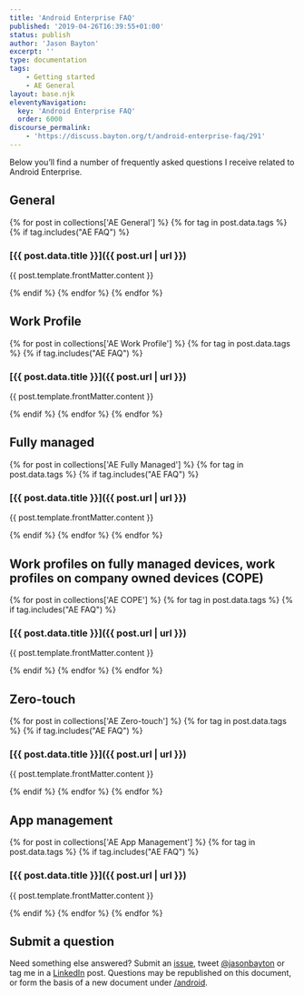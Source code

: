 ```yaml
---
title: 'Android Enterprise FAQ'
published: '2019-04-26T16:39:55+01:00'
status: publish
author: 'Jason Bayton'
excerpt: ''
type: documentation
tags: 
    - Getting started
    - AE General
layout: base.njk
eleventyNavigation:
  key: 'Android Enterprise FAQ'
  order: 6000
discourse_permalink:
    - 'https://discuss.bayton.org/t/android-enterprise-faq/291'
---
```

Below you’ll find a number of frequently asked questions I receive related to Android Enterprise.

## General

{% for post in collections['AE General'] %}
{% for tag in post.data.tags %}
{% if tag.includes("AE FAQ") %}
<div class="post-block">
<div class="post-body">

### [{{ post.data.title }}]({{ post.url | url }})

<div class="post-summary">

{{ post.template.frontMatter.content }}

</div>
</div>
</div>
{% endif %}
{% endfor %}
{% endfor %}

## Work Profile

{% for post in collections['AE Work Profile'] %}
{% for tag in post.data.tags %}
{% if tag.includes("AE FAQ") %}
<div class="post-block">
<div class="post-body">

### [{{ post.data.title }}]({{ post.url | url }})

<div class="post-summary">

{{ post.template.frontMatter.content }}

</div>
</div>
</div>
{% endif %}
{% endfor %}
{% endfor %}

## Fully managed

{% for post in collections['AE Fully Managed'] %}
{% for tag in post.data.tags %}
{% if tag.includes("AE FAQ") %}
<div class="post-block">
<div class="post-body">

### [{{ post.data.title }}]({{ post.url | url }})

<div class="post-summary">

{{ post.template.frontMatter.content }}

</div>
</div>
</div>
{% endif %}
{% endfor %}
{% endfor %}

## Work profiles on fully managed devices, work profiles on company owned devices (COPE) 

{% for post in collections['AE COPE'] %}
{% for tag in post.data.tags %}
{% if tag.includes("AE FAQ") %}
<div class="post-block">
<div class="post-body">

### [{{ post.data.title }}]({{ post.url | url }})

<div class="post-summary">

{{ post.template.frontMatter.content }}

</div>
</div>
</div>
{% endif %}
{% endfor %}
{% endfor %}

## Zero-touch

{% for post in collections['AE Zero-touch'] %}
{% for tag in post.data.tags %}
{% if tag.includes("AE FAQ") %}
<div class="post-block">
<div class="post-body">

### [{{ post.data.title }}]({{ post.url | url }})

<div class="post-summary">

{{ post.template.frontMatter.content }}

</div>
</div>
</div>
{% endif %}
{% endfor %}
{% endfor %}


## App management

{% for post in collections['AE App Management'] %}
{% for tag in post.data.tags %}
{% if tag.includes("AE FAQ") %}
<div class="post-block">
<div class="post-body">

### [{{ post.data.title }}]({{ post.url | url }})

<div class="post-summary">

{{ post.template.frontMatter.content }}

</div>
</div>
</div>
{% endif %}
{% endfor %}
{% endfor %}

## Submit a question

Need something else answered? Submit an [issue](https://github.com/jasonbayton/11ty/issues/new?assignees=jasonbayton&labels=documentation&template=content-request.md&title=%5BContent+request%5D), tweet [@jasonbayton](https://twitter.com/jasonbayton) or tag me in a [LinkedIn](https://linkedin.com/in/jasonbayton) post. Questions may be republished on this document, or form the basis of a new document under [/android](/android).